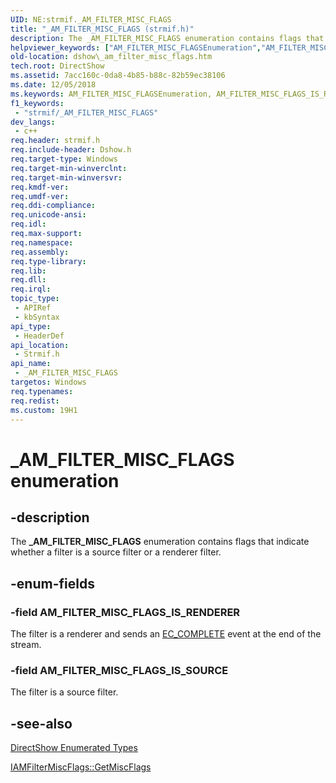 ```yaml
---
UID: NE:strmif._AM_FILTER_MISC_FLAGS
title: "_AM_FILTER_MISC_FLAGS (strmif.h)"
description: The _AM_FILTER_MISC_FLAGS enumeration contains flags that indicate whether a filter is a source filter or a renderer filter.
helpviewer_keywords: ["AM_FILTER_MISC_FLAGSEnumeration","AM_FILTER_MISC_FLAGS_IS_RENDERER","AM_FILTER_MISC_FLAGS_IS_SOURCE","_AM_FILTER_MISC_FLAGS","_AM_FILTER_MISC_FLAGS enumeration [DirectShow]","dshow._am_filter_misc_flags","strmif/AM_FILTER_MISC_FLAGS_IS_RENDERER","strmif/AM_FILTER_MISC_FLAGS_IS_SOURCE","strmif/_AM_FILTER_MISC_FLAGS"]
old-location: dshow\_am_filter_misc_flags.htm
tech.root: DirectShow
ms.assetid: 7acc160c-0da8-4b85-b88c-82b59ec38106
ms.date: 12/05/2018
ms.keywords: AM_FILTER_MISC_FLAGSEnumeration, AM_FILTER_MISC_FLAGS_IS_RENDERER, AM_FILTER_MISC_FLAGS_IS_SOURCE, _AM_FILTER_MISC_FLAGS, _AM_FILTER_MISC_FLAGS enumeration [DirectShow], dshow._am_filter_misc_flags, strmif/AM_FILTER_MISC_FLAGS_IS_RENDERER, strmif/AM_FILTER_MISC_FLAGS_IS_SOURCE, strmif/_AM_FILTER_MISC_FLAGS
f1_keywords: 
 - "strmif/_AM_FILTER_MISC_FLAGS"
dev_langs:
 - c++
req.header: strmif.h
req.include-header: Dshow.h
req.target-type: Windows
req.target-min-winverclnt: 
req.target-min-winversvr: 
req.kmdf-ver: 
req.umdf-ver: 
req.ddi-compliance: 
req.unicode-ansi: 
req.idl: 
req.max-support: 
req.namespace: 
req.assembly: 
req.type-library: 
req.lib: 
req.dll: 
req.irql: 
topic_type:
 - APIRef
 - kbSyntax
api_type:
 - HeaderDef
api_location:
 - Strmif.h
api_name:
 - _AM_FILTER_MISC_FLAGS
targetos: Windows
req.typenames: 
req.redist: 
ms.custom: 19H1
---
```


# _AM_FILTER_MISC_FLAGS enumeration


## -description



The <b>_AM_FILTER_MISC_FLAGS</b> enumeration contains flags that indicate whether a filter is a source filter or a renderer filter.




## -enum-fields




### -field AM_FILTER_MISC_FLAGS_IS_RENDERER

The filter is a renderer and sends an <a href="https://docs.microsoft.com/windows/desktop/DirectShow/ec-complete">EC_COMPLETE</a> event at the end of the stream.


### -field AM_FILTER_MISC_FLAGS_IS_SOURCE

The filter is a source filter.


## -see-also




<a href="https://docs.microsoft.com/windows/desktop/DirectShow/directshow-enumerated-types">DirectShow Enumerated Types</a>



<a href="https://docs.microsoft.com/windows/desktop/api/strmif/nf-strmif-iamfiltermiscflags-getmiscflags">IAMFilterMiscFlags::GetMiscFlags</a>
 

 

